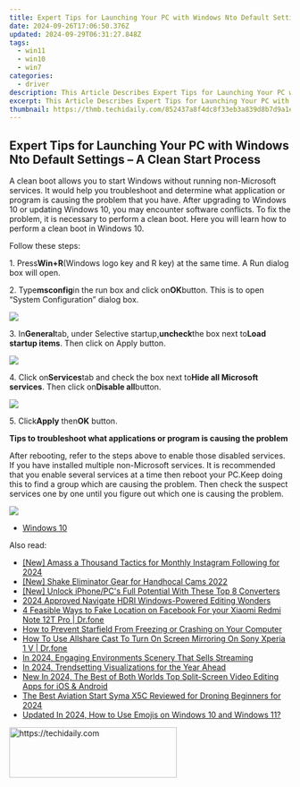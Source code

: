 ```yaml
---
title: Expert Tips for Launching Your PC with Windows Nto Default Settings – A Clean Start Process
date: 2024-09-26T17:06:50.376Z
updated: 2024-09-29T06:31:27.848Z
tags:
  - win11
  - win10
  - win7
categories:
  - driver
description: This Article Describes Expert Tips for Launching Your PC with Windows Nto Default Settings – A Clean Start Process
excerpt: This Article Describes Expert Tips for Launching Your PC with Windows Nto Default Settings – A Clean Start Process
thumbnail: https://thmb.techidaily.com/852437a8f4dc8f33eb3a839d8b7d9a1e3df217c9c33ef7947ef934470397fa43.jpg
---
```


## Expert Tips for Launching Your PC with Windows Nto Default Settings – A Clean Start Process

A clean boot allows you to start Windows without running non-Microsoft services. It would help you troubleshoot and determine what application or program is causing the problem that you have. After upgrading to Windows 10 or updating Windows 10, you may encounter software conflicts. To fix the problem, it is necessary to perform a clean boot. Here you will learn how to perform a clean boot in Windows 10.  
  
Follow these steps:  
  
1\. Press**Win+R**(Windows logo key and R key) at the same time. A Run dialog box will open.   
  
2\. Type**msconfig**in the run box and click on**OK**button. This is to open “System Configuration” dialog box.  
  
![](https://images.drivereasy.com/wp-content/uploads/2016/12/img_5847cf8919edb.png)   
  
3\. In**General**tab, under Selective startup,**uncheck**the box next to**Load startup items**. Then click on Apply button.  
  
![](https://images.drivereasy.com/wp-content/uploads/2016/12/img_5847d80e75a8e.jpg) 

  
4\. Click on**Services**tab and check the box next to**Hide all Microsoft services**. Then click on**Disable all**button.   
  
![](https://images.drivereasy.com/wp-content/uploads/2016/12/img_5847d0ffb1b99.jpg)   
  
 5\. Click**Apply** then**OK** button.  
  
 **Tips to troubleshoot what applications or program is causing the problem**   
  
 After rebooting, refer to the steps above to enable those disabled services. If you have installed multiple non-Microsoft services. It is recommended that you enable several services at a time then reboot your PC.Keep doing this to find a group which are causing the problem. Then check the suspect services one by one until you figure out which one is causing the problem.  
  
![](https://images.drivereasy.com/wp-content/uploads/2016/12/img_5847d45a5a361.jpg) 

* [Windows 10](https://tools.techidaily.com/drivereasy/download/)

<ins class="adsbygoogle"
     style="display:block"
     data-ad-format="autorelaxed"
     data-ad-client="ca-pub-7571918770474297"
     data-ad-slot="1223367746"></ins>

<ins class="adsbygoogle"
     style="display:block"
     data-ad-client="ca-pub-7571918770474297"
     data-ad-slot="8358498916"
     data-ad-format="auto"
     data-full-width-responsive="true"></ins>

<span class="atpl-alsoreadstyle">Also read:</span>
<div><ul>
<li><a href="https://instagram-video-recordings.techidaily.com/new-amass-a-thousand-tactics-for-monthly-instagram-following-for-2024/"><u>[New] Amass a Thousand Tactics for Monthly Instagram Following for 2024</u></a></li>
<li><a href="https://some-skills.techidaily.com/new-shake-eliminator-gear-for-handhocal-cams-2022/"><u>[New] Shake Eliminator Gear for Handhocal Cams 2022</u></a></li>
<li><a href="https://some-skills.techidaily.com/new-unlock-iphonepcs-full-potential-with-these-top-8-converters/"><u>[New] Unlock iPhone/PC's Full Potential With These Top 8 Converters</u></a></li>
<li><a href="https://some-skills.techidaily.com/2024-approved-navigate-hdri-windows-powered-editing-wonders/"><u>2024 Approved Navigate HDRI Windows-Powered Editing Wonders</u></a></li>
<li><a href="https://fix-guide.techidaily.com/4-feasible-ways-to-fake-location-on-facebook-for-your-xiaomi-redmi-note-12t-pro-drfone-by-drfone-virtual-android/"><u>4 Feasible Ways to Fake Location on Facebook For your Xiaomi Redmi Note 12T Pro | Dr.fone</u></a></li>
<li><a href="https://win-able.techidaily.com/how-to-prevent-starfield-from-freezing-or-crashing-on-your-computer/"><u>How to Prevent Starfield From Freezing or Crashing on Your Computer</u></a></li>
<li><a href="https://screen-mirror.techidaily.com/how-to-use-allshare-cast-to-turn-on-screen-mirroring-on-sony-xperia-1-v-drfone-by-drfone-android/"><u>How To Use Allshare Cast To Turn On Screen Mirroring On Sony Xperia 1 V | Dr.fone</u></a></li>
<li><a href="https://fox-helps.techidaily.com/in-2024-engaging-environments-scenery-that-sells-streaming/"><u>In 2024, Engaging Environments Scenery That Sells Streaming</u></a></li>
<li><a href="https://youtube-webster.techidaily.com/24-trendsetting-visualizations-for-the-year-ahead/"><u>In 2024, Trendsetting Visualizations for the Year Ahead</u></a></li>
<li><a href="https://video-ai-editor.techidaily.com/new-in-2024-the-best-of-both-worlds-top-split-screen-video-editing-apps-for-ios-and-android/"><u>New In 2024, The Best of Both Worlds Top Split-Screen Video Editing Apps for iOS & Android</u></a></li>
<li><a href="https://some-skills.techidaily.com/the-best-aviation-start-syma-x5c-reviewed-for-droning-beginners-for-2024/"><u>The Best Aviation Start Syma X5C Reviewed for Droning Beginners for 2024</u></a></li>
<li><a href="https://meme-emoji.techidaily.com/updated-in-2024-how-to-use-emojis-on-windows-10-and-windows-11/"><u>Updated In 2024, How to Use Emojis on Windows 10 and Windows 11?</u></a></li>
</ul></div>

<!-- affiliate ads begin -->
<a href="https://aligracehair.sjv.io/c/5597632/2115946/19272" target="_top" id="2115946">
  <img src="//a.impactradius-go.com/display-ad/19272-2115946" border="0" alt="https://techidaily.com" width="300" height="90"/>
</a>
<img height="0" width="0" src="https://aligracehair.sjv.io/i/5597632/2115946/19272" style="position:absolute;visibility:hidden;" border="0" />
<!-- affiliate ads end -->

